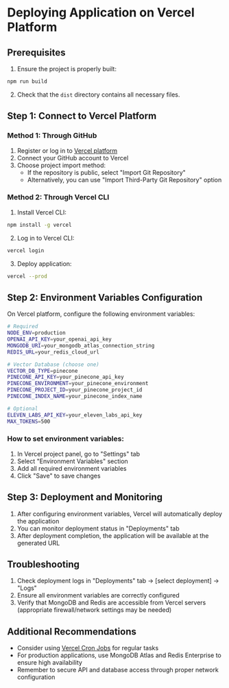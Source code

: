 # Deploying Application on Vercel Platform

## Prerequisites

1. Ensure the project is properly built:
```bash
npm run build
```

2. Check that the `dist` directory contains all necessary files.

## Step 1: Connect to Vercel Platform

### Method 1: Through GitHub

1. Register or log in to [Vercel platform](https://vercel.com/)
2. Connect your GitHub account to Vercel
3. Choose project import method:
   - If the repository is public, select "Import Git Repository"
   - Alternatively, you can use "Import Third-Party Git Repository" option

### Method 2: Through Vercel CLI

1. Install Vercel CLI:
```bash
npm install -g vercel
```

2. Log in to Vercel CLI:
```bash
vercel login
```

3. Deploy application:
```bash
vercel --prod
```

## Step 2: Environment Variables Configuration

On Vercel platform, configure the following environment variables:

```bash
# Required
NODE_ENV=production
OPENAI_API_KEY=your_openai_api_key
MONGODB_URI=your_mongodb_atlas_connection_string
REDIS_URL=your_redis_cloud_url

# Vector Database (choose one)
VECTOR_DB_TYPE=pinecone
PINECONE_API_KEY=your_pinecone_api_key
PINECONE_ENVIRONMENT=your_pinecone_environment
PINECONE_PROJECT_ID=your_pinecone_project_id
PINECONE_INDEX_NAME=your_pinecone_index_name

# Optional
ELEVEN_LABS_API_KEY=your_eleven_labs_api_key
MAX_TOKENS=500
```

### How to set environment variables:

1. In Vercel project panel, go to "Settings" tab
2. Select "Environment Variables" section
3. Add all required environment variables
4. Click "Save" to save changes

## Step 3: Deployment and Monitoring

1. After configuring environment variables, Vercel will automatically deploy the application
2. You can monitor deployment status in "Deployments" tab
3. After deployment completion, the application will be available at the generated URL

## Troubleshooting

1. Check deployment logs in "Deployments" tab -> [select deployment] -> "Logs"
2. Ensure all environment variables are correctly configured
3. Verify that MongoDB and Redis are accessible from Vercel servers (appropriate firewall/network settings may be needed)

## Additional Recommendations

- Consider using [Vercel Cron Jobs](https://vercel.com/docs/cron-jobs) for regular tasks
- For production applications, use MongoDB Atlas and Redis Enterprise to ensure high availability
- Remember to secure API and database access through proper network configuration 